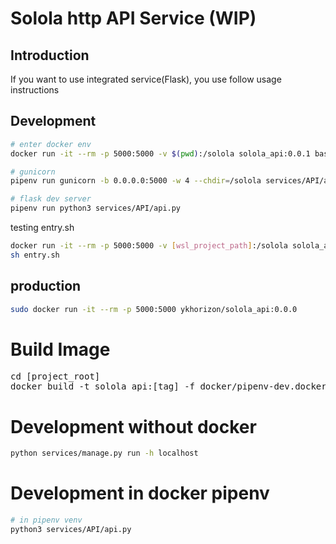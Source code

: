 # Solola http API Service (WIP)

## Introduction
If you want to use integrated service(Flask), you use follow usage instructions

## Development

```bash
# enter docker env
docker run -it --rm -p 5000:5000 -v $(pwd):/solola solola_api:0.0.1 bash

# gunicorn
pipenv run gunicorn -b 0.0.0.0:5000 -w 4 --chdir=/solola services/API/api:app

# flask dev server
pipenv run python3 services/API/api.py
```

testing entry.sh
```bash
docker run -it --rm -p 5000:5000 -v [wsl_project_path]:/solola solola_api:0.0.1
sh entry.sh
```

## production
```bash
sudo docker run -it --rm -p 5000:5000 ykhorizon/solola_api:0.0.0
```
# Build Image
<pre>
cd [project_root]
docker build -t solola_api:[tag] -f docker/pipenv-dev.dockerfile .
</pre>


# Development without docker

```bash
python services/manage.py run -h localhost
```

# Development in docker pipenv 

```bash
# in pipenv venv
python3 services/API/api.py
```
